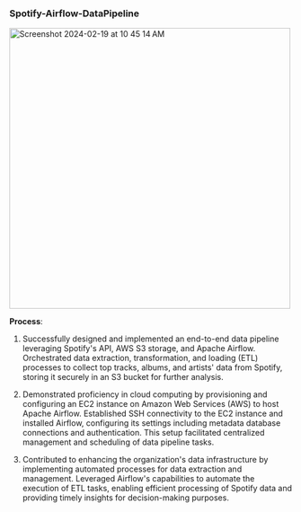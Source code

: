 ### Spotify-Airflow-DataPipeline


<img width="500" alt="Screenshot 2024-02-19 at 10 45 14 AM" src="https://github.com/jasumonga17/Spotify-Airflow-DataPipeline/assets/76562774/0b8b7294-89d7-43e1-86cc-c410c2a03bbf">

**Process**:

1. Successfully designed and implemented an end-to-end data pipeline leveraging Spotify's API, AWS S3 storage, and Apache Airflow. Orchestrated data extraction, transformation, and loading (ETL) processes to collect top tracks, albums, and artists' data from Spotify, storing it securely in an S3 bucket for further analysis.

2. Demonstrated proficiency in cloud computing by provisioning and configuring an EC2 instance on Amazon Web Services (AWS) to host Apache Airflow. Established SSH connectivity to the EC2 instance and installed Airflow, configuring its settings including metadata database connections and authentication. This setup facilitated centralized management and scheduling of data pipeline tasks.

3. Contributed to enhancing the organization's data infrastructure by implementing automated processes for data extraction and management. Leveraged Airflow's capabilities to automate the execution of ETL tasks, enabling efficient processing of Spotify data and providing timely insights for decision-making purposes.

